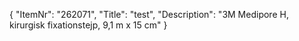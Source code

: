 {
  "ItemNr": "262071",
  "Title": "test",
  "Description": "3M Medipore H, kirurgisk fixationstejp, 9,1 m x 15 cm"
}